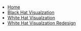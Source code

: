 <!DOCTYPE html>
<html lang="">

<head>
    <meta charset="utf-8">
    <meta name="viewport" content="width=device-width, initial-scale=1.0">
    <title> Alex's Assignment 11</title>
    <style>
        body {
            padding: 0;
            margin: 0;
        }

</style>
        <ul>
            <li><a href="index.html">Home</a></li>
            <li><a href="bhat.html">Black Hat Visualzation</a></li>
            <li><a href="what.html">White Hat Visualzation</a></li>
            <li><a href="whBubble.html">White Hat Visualzation Redesign</a></li>
          </ul>
    <script src="http://colorbrewer2.org/export/colorbrewer.js"></script>

</script>
    <svg width="1500" height="750"></svg>
    <script src="https://d3js.org/d3.v4.min.js"></script>
    <script src="https://cdnjs.cloudflare.com/ajax/libs/d3-legend/2.13.0/d3-legend.js"></script>
    <div style="width:100%;">
        <div id="donut"></div>  
     </div>
</head>

<body>

<main>
</main>
</body>

</html>